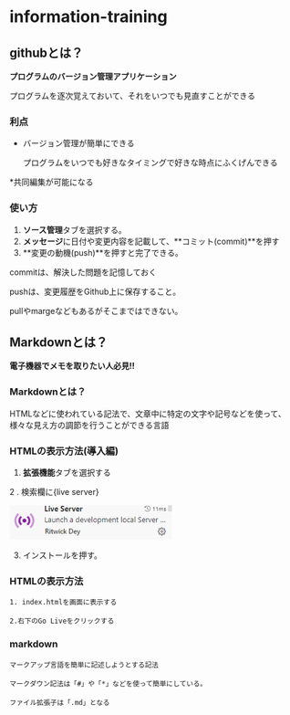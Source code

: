 # information-training

## githubとは？

**プログラムのバージョン管理アプリケーション**

プログラムを逐次覚えておいて、それをいつでも見直すことができる

### 利点
* バージョン管理が簡単にできる

    プログラムをいつでも好きなタイミングで好きな時点にふくげんできる

*共同編集が可能になる

### 使い方
 1. **ソース管理**タブを選択する。
 2. **メッセージ**に日付や変更内容を記載して、**コミット(commit)**を押す
 3. **変更の動機(push)**を押すと完了できる。

commitは、解決した問題を記憶しておく

pushは、変更履歴をGithub上に保存すること。

pullやmargeなどもあるがそこまではできない。

## Markdownとは？

**電子機器でメモを取りたい人必見!!**

### Markdownとは？

HTMLなどに使われている記法で、文章中に特定の文字や記号などを使って、様々な見え方の調節を行うことができる言語


### HTMLの表示方法(導入編)
1. **拡張機能**タブを選択する

2 . 検索欄に{live server}

![alt text](image-3.png)

3. インストールを押す。

### HTMLの表示方法
    1. index.htmlを画面に表示する

    2.右下のGo Liveをクリックする

### markdown

    マークアップ言語を簡単に記述しようとする記法

    マークダウン記法は「#」や「*」などを使って簡単にしている。

    ファイル拡張子は「.md」となる